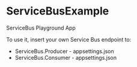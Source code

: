 # ServiceBusExample
ServiceBus Playground App

To use it, insert your own Service Bus endpoint to:
* ServiceBus.Producer - appsettings.json 
* ServiceBus.Consumer - appsettings.json
